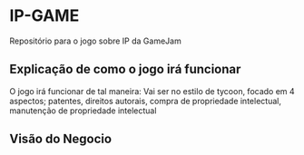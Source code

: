 # IP-GAME
 Repositório para o jogo sobre IP da GameJam
 
## Explicação de como o jogo irá funcionar

O jogo irá funcionar de tal maneira: Vai ser no estilo de tycoon, focado em 4 aspectos; patentes, direitos autorais, compra de propriedade intelectual, manutenção de propriedade intelectual

## Visão do Negocio
